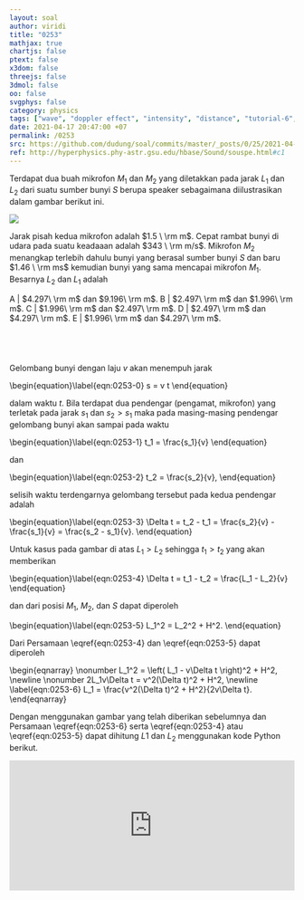 ```yaml
---
layout: soal
author: viridi
title: "0253"
mathjax: true
chartjs: false
ptext: false
x3dom: false
threejs: false
3dmol: false
oo: false
svgphys: false
category: physics
tags: ["wave", "doppler effect", "intensity", "distance", "tutorial-6", "fi1202", "2020-2"]
date: 2021-04-17 20:47:00 +07
permalink: /0253
src: https://github.com/dudung/soal/commits/master/_posts/0/25/2021-04-17-elementary-physics-tutorial-6-3.md
ref: http://hyperphysics.phy-astr.gsu.edu/hbase/Sound/souspe.html#c1
---
```

Terdapat dua buah mikrofon $M_1$ dan $M_2$ yang diletakkan pada jarak $L_1$ dan $L_2$ dari suatu sumber bunyi $S$ berupa speaker sebagaimana diilustrasikan dalam gambar berikut ini.

![]({{site.baseurl}}/assets/img/0/25/0253.png)

Jarak pisah kedua mikrofon adalah $1.5 \ \rm m$. Cepat rambat bunyi di udara pada suatu keadaaan adalah $343 \ \rm m/s$. Mikrofon $M_2$ menangkap terlebih dahulu bunyi yang berasal sumber bunyi $S$ dan baru $1.46 \ \rm ms$ kemudian bunyi yang sama mencapai mikrofon $M_1$. Besarnya $L_2$ dan $L_1$ adalah

A | $4.297\ \rm m$ dan $9.196\ \rm m$.
B | $2.497\ \rm m$ dan $1.996\ \rm m$.
C | $1.996\ \rm m$ dan $2.497\ \rm m$.
D | $2.497\ \rm m$ dan $4.297\ \rm m$.
E | $1.996\ \rm m$ dan $4.297\ \rm m$.


## &nbsp;
Gelombang bunyi dengan laju $v$ akan menempuh jarak

\begin{equation}\label{eqn:0253-0}
s = v t
\end{equation}

dalam waktu $t$. Bila terdapat dua pendengar (pengamat, mikrofon) yang terletak pada jarak $s_1$ dan $s_2 > s_1$ maka pada masing-masing pendengar gelombang bunyi akan sampai pada waktu

\begin{equation}\label{eqn:0253-1}
t_1 = \frac{s_1}{v}
\end{equation}

dan

\begin{equation}\label{eqn:0253-2}
t_2 = \frac{s_2}{v},
\end{equation}

selisih waktu terdengarnya gelombang tersebut pada kedua pendengar adalah

\begin{equation}\label{eqn:0253-3}
\Delta t = t_2 - t_1 = \frac{s_2}{v} - \frac{s_1}{v} = \frac{s_2 - s_1}{v}.
\end{equation}

Untuk kasus pada gambar di atas $L_1 > L_2$ sehingga $t_1 > t_2$ yang akan memberikan

\begin{equation}\label{eqn:0253-4}
\Delta t = t_1 - t_2 = \frac{L_1 - L_2}{v}
\end{equation}

dan dari posisi $M_1$, $M_2$, dan $S$ dapat diperoleh

\begin{equation}\label{eqn:0253-5}
L_1^2 = L_2^2 + H^2.
\end{equation}

Dari Persamaan \eqref{eqn:0253-4} dan \eqref{eqn:0253-5} dapat diperoleh

\begin{eqnarray}
\nonumber L_1^2 = \left( L_1 - v\Delta t  \right)^2 + H^2, \newline
\nonumber 2L_1v\Delta t = v^2(\Delta t)^2 + H^2, \newline
\label{eqn:0253-6} L_1 = \frac{v^2(\Delta t)^2 + H^2}{2v\Delta t}.
\end{eqnarray}

Dengan menggunakan gambar yang telah diberikan sebelumnya dan Persamaan \eqref{eqn:0253-6} serta \eqref{eqn:0253-4} atau \eqref{eqn:0253-5} dapat dihitung $L1$ dan $L_2$ menggunakan kode Python berikut.

<iframe src="https://trinket.io/embed/python/773e9ef63b" width="100%" height="230" frameborder="0" marginwidth="0" marginheight="0" allowfullscreen></iframe>
